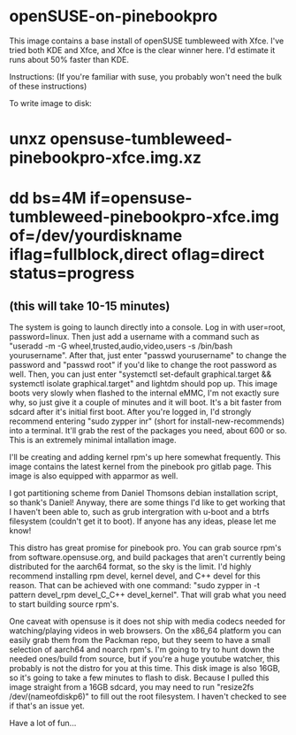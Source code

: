 # openSUSE-on-pinebookpro

This image contains a base install of openSUSE tumbleweed with Xfce. I've tried both KDE and Xfce, and Xfce is the clear winner here. I'd estimate it runs about 50% faster than KDE. 

Instructions:
(If you're familiar with suse, you probably won't need the bulk of these instructions)

To write image to disk:
# unxz opensuse-tumbleweed-pinebookpro-xfce.img.xz

# dd bs=4M if=opensuse-tumbleweed-pinebookpro-xfce.img of=/dev/yourdiskname iflag=fullblock,direct oflag=direct status=progress

(this will take 10-15 minutes)
----------------------------------------------------------------------------------------------------------------------------


The system is going to launch directly into a console. Log in with user=root, password=linux. Then just add a username with a command such as "useradd -m -G wheel,trusted,audio,video,users -s /bin/bash yourusername". After that, just enter "passwd yourusername" to change the password and "passwd root" if you'd like to change the root password as well. Then, you can just enter "systemctl set-default graphical.target && systemctl isolate graphical.target" and lightdm should pop up. This image boots very slowly when flashed to the internal eMMC, I'm not exactly sure why, so just give it a couple of minutes and it will boot. It's a bit faster from sdcard after it's initial first boot. After you're logged in, I'd strongly recommend entering "sudo zypper inr" (short for install-new-recommends) into a terminal. It'll grab the rest of the packages you need, about 600 or so. This is an extremely minimal intallation image.

I'll be creating and adding kernel rpm's up here somewhat frequently. This image contains the latest kernel from the pinebook pro gitlab page. This image is also equipped with apparmor as well.

I got partitioning scheme from Daniel Thomsons debian installation script, so thank's Daniel! Anyway, there are some things I'd like to get working that I haven't been able to, such as grub intergration with u-boot and a btrfs filesystem (couldn't get it to boot). If anyone has any ideas, please let me know!

This distro has great promise for pinebook pro. You can grab source rpm's from software.opensuse.org, and build packages that aren't currently being distributed for the aarch64 format, so the sky is the limit. I'd highly recommend installing rpm devel, kernel devel, and C++ devel for this reason. That can be achieved with one command: "sudo zypper in -t pattern devel_rpm devel_C_C++ devel_kernel". That will grab what you need to start building source rpm's.

One caveat with opensuse is it does not ship with media codecs needed for watching/playing videos in web browsers. On the x86_64 platform you can easily grab them from the Packman repo, but they seem to have a small selection of aarch64 and noarch rpm's. I'm going to try to hunt down the needed ones/build from source, but if you're a huge youtube watcher, this probably is not the distro for you at this time. This disk image is also 16GB, so it's going to take a few minutes to flash to disk. Because I pulled this image straight from a 16GB sdcard, you may need to run "resize2fs /dev/(nameofdiskp6)" to fill out the root filesystem. I haven't checked to see if that's an issue yet.

Have a lot of fun...
